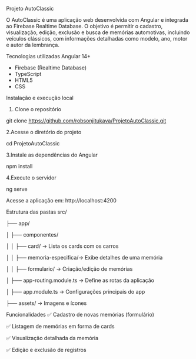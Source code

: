 Projeto AutoClassic

O AutoClassic é uma aplicação web desenvolvida com Angular e integrada ao Firebase Realtime Database. O objetivo é permitir o cadastro, visualização, edição, exclusão e busca de memórias automotivas, incluindo veículos clássicos, com informações detalhadas como modelo, ano, motor e autor da lembrança.

Tecnologias utilizadas
Angular 14+
- Firebase (Realtime Database)
- TypeScript
- HTML5
- CSS

Instalação e execução local

1. Clone o repositório
   
  git clone https://github.com/robsonjitukava/ProjetoAutoClassic.git
   
2.Acesse o diretório do projeto

  cd ProjetoAutoClassic
  
3.Instale as dependências do Angular

  npm install
  
4.Execute o servidor

  ng serve
  
Acesse a aplicação em: http://localhost:4200

Estrutura das pastas
src/

├── app/

│   ├── componentes/

│   │   ├── card/               → Lista os cards com os carros

│   │   ├── memoria-especifica/→ Exibe detalhes de uma memória

│   │   ├── formulario/         → Criação/edição de memórias

│   ├── app-routing.module.ts  → Define as rotas da aplicação

│   ├── app.module.ts          → Configurações principais do app

├── assets/                    → Imagens e ícones


Funcionalidades
✅ Cadastro de novas memórias (formulário)

✅ Listagem de memórias em forma de cards

✅ Visualização detalhada da memória

✅ Edição e exclusão de registros



